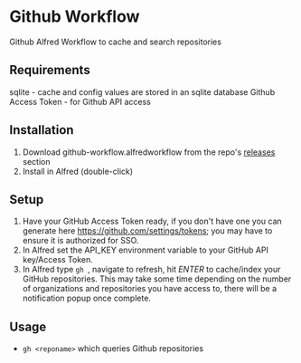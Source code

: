 # Github Workflow

Github Alfred Workflow to cache and search repositories

Requirements
-------------
sqlite - cache and config values are stored in an sqlite database
Github Access Token - for Github API access

Installation
-------------
1. Download github-workflow.alfredworkflow from the repo's [releases](https://github.com/rust-playground/alfred-workflows-rs/releases) section
2. Install in Alfred (double-click)

Setup
------
1. Have your GitHub Access Token ready, if you don't have one you can generate here https://github.com/settings/tokens; you may have to ensure it is authorized for SSO.
2. In Alfred set the API_KEY environment variable to your GitHub API key/Access Token.
3. In Alfred type `gh `, navigate to refresh, hit *ENTER* to cache/index your GitHub repositories. This may take some time depending on the number of organizations and repositories you have access to, there will be a notification popup once complete.

Usage
------
- `gh <reponame>` which queries Github repositories
